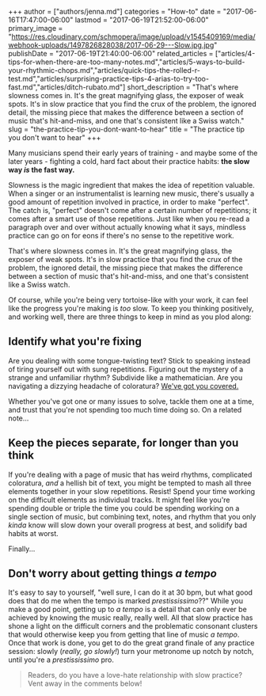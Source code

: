 +++
author = ["authors/jenna.md"]
categories = "How-to"
date = "2017-06-16T17:47:00-06:00"
lastmod = "2017-06-19T21:52:00-06:00"
primary_image = "https://res.cloudinary.com/schmopera/image/upload/v1545409169/media/webhook-uploads/1497826828038/2017-06-29---Slow.jpg.jpg"
publishDate = "2017-06-19T21:40:00-06:00"
related_articles = ["articles/4-tips-for-when-there-are-too-many-notes.md","articles/5-ways-to-build-your-rhythmic-chops.md","articles/quick-tips-the-rolled-r-test.md","articles/surprising-practice-tips-4-arias-to-try-too-fast.md","articles/ditch-rubato.md"]
short_description = "That&#039;s where slowness comes in. It&#039;s the great magnifying glass, the exposer of weak spots. It&#039;s in slow practice that you find the crux of the problem, the ignored detail, the missing piece that makes the difference between a section of music that&#039;s hit-and-miss, and one that&#039;s consistent like a Swiss watch."
slug = "the-practice-tip-you-dont-want-to-hear"
title = "The practice tip you don&#039;t want to hear"
+++

Many musicians spend their early years of training - and maybe some of the later years - fighting a cold, hard fact about their practice habits: **the slow way *is* the fast way.**

Slowness is the magic ingredient that makes the idea of repetition valuable. When a singer or an instrumentalist is learning new music, there's usually a good amount of repetition involved in practice, in order to make "perfect". The catch is, "perfect" doesn't come after a certain number of repetitions; it comes after a smart use of those repetitions. Just like when you re-read a paragraph over and over without actually knowing what it says, mindless practice can go on for eons if there's no sense to the repetitive work.

That's where slowness comes in. It's the great magnifying glass, the exposer of weak spots. It's in slow practice that you find the crux of the problem, the ignored detail, the missing piece that makes the difference between a section of music that's hit-and-miss, and one that's consistent like a Swiss watch.

Of course, while you're being very tortoise-like with your work, it can feel like the progress you're making is *too* slow. To keep you thinking positively, and working well, there are three things to keep in mind as you plod along:

## Identify what you're fixing

Are you dealing with some tongue-twisting text? Stick to speaking instead of tiring yourself out with sung repetitions. Figuring out the mystery of a strange and unfamiliar rhythm? Subdivide like a mathematician. Are you navigating a dizzying headache of coloratura? [We've got you covered.](/4-tips-for-when-there-are-too-many-notes/) 

Whether you've got one or many issues to solve, tackle them one at a time, and trust that you're not spending too much time doing so. On a related note...

## Keep the pieces separate, for longer than you think

If you're dealing with a page of music that has weird rhythms, complicated coloratura, *and* a hellish bit of text, you might be tempted to mash all three elements together in your slow repetitions. Resist! Spend your time working on the difficult elements as individual tracks. It might feel like you're spending double or triple the time you could be spending working on a single section of music, but combining text, notes, and rhythm that you only *kinda* know will slow down your overall progress at best, and solidify bad habits at worst.

Finally...

## Don't worry about getting things *a tempo*

It's easy to say to yourself, "well sure, I can do it at 30 bpm, but what good does that do me when the tempo is marked *prestississimo*??" While you make a good point, getting up to *a tempo* is a detail that can only ever be achieved by knowing the music really, really well. All that slow practice has shone a light on the difficult corners and the problematic consonant clusters that would otherwise keep you from getting that line of music *a tempo*. Once that work is done, you get to do the great grand finale of any practice session: slowly (*really, go slowly!*) turn your metronome up notch by notch, until you're a *prestississimo* pro.

>Readers, do you have a love-hate relationship with slow practice? Vent away in the comments below!

